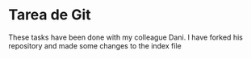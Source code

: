 # Tarea de Git

These tasks have been done with my colleague Dani. I have forked his repository and made some changes to the index file                         

